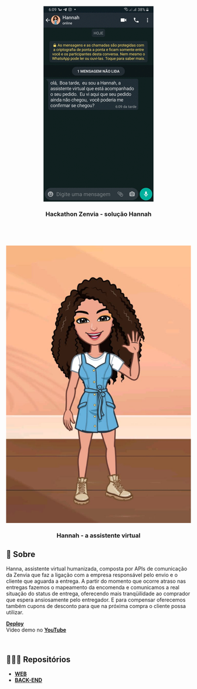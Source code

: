 <h3 align="center">
   <img alt="Hannah" title="#logo" src="https://github.com/karlacorrea/hannah/blob/master/img/disparo_hannah.gif">
   <br><br>
   <b>Hackathon Zenvia - solução Hannah</b>  
   <br><br>
</h3>

<br>
<h3 align="center">
   <img alt="Hannah1" title="#logo" src="https://github.com/karlacorrea/hannah/blob/master/img/hanna.jpeg">
     <br><br>
   <b>Hannah - a assistente virtual</b> 


<br>

## 🧐 Sobre

Hanna, assistente virtual humanizada, composta por APIs de comunicação da Zenvia que faz a ligação com a empresa responsável pelo envio e o cliente que aguarda a entrega. A partir do momento que ocorre atraso nas entregas fazemos o mapeamento da encomenda e comunicamos a real situação do status de entrega, oferecendo mais tranqüilidade ao comprador que espera ansiosamente pelo entregador. E para compensar oferecemos também cupons de desconto para que na próxima compra o cliente possa utilizar.

**[Deploy](https:)**
<br>
Vídeo demo no **[YouTube](https://youtu.be/SQ4oPgr6CQA)**

<br>

## 👩🏻‍💻 Repositórios

- **[WEB](https://github.com/)**
- **[BACK-END](https://github.com/karlacorrea/hannah)**
